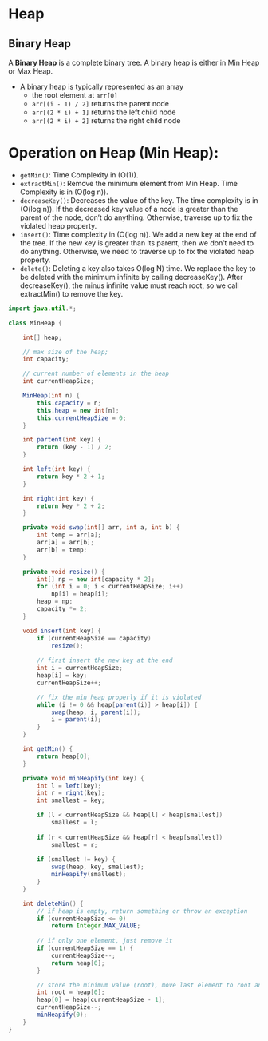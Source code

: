 # Heap

## Binary Heap

A __Binary Heap__ is a complete binary tree. A binary heap is either in Min Heap or Max Heap.

- A binary heap is typically represented as an array
    - the root element at `arr[0]`
    - `arr[(i - 1) / 2]` returns the parent node
    - `arr[(2 * i) + 1]` returns the left child node
    - `arr[(2 * i) + 2]` returns the right child node

# Operation on Heap (Min Heap):
- `getMin()`: Time Complexity in \(O(1)\). 
- `extractMin()`: Remove the minimum element from Min Heap. Time Complexity is in \(O(log n)\).
- `decreaseKey()`: Decreases the value of the key. The time complexity is in \(O(log n)\). If the decreased key value of a node is greater than the parent of the node, don’t do anything. Otherwise, traverse up to fix the violated heap property.
- `insert()`: Time complexity in \(O(log n)\). We add a new key at the end of the tree. If the new key is greater than its parent, then we don’t need to do anything. Otherwise, we need to traverse up to fix the violated heap property.
- `delete()`: Deleting a key also takes O(log N) time. We replace the key to be deleted with the minimum infinite by calling decreaseKey(). After decreaseKey(), the minus infinite value must reach root, so we call extractMin() to remove the key.

```java
import java.util.*;

class MinHeap {

    int[] heap;

    // max size of the heap;
    int capacity;

    // current number of elements in the heap
    int currentHeapSize;

    MinHeap(int n) { 
        this.capacity = n;
        this.heap = new int[n];
        this.currentHeapSize = 0;
    }

    int partent(int key) {
        return (key - 1) / 2;
    }

    int left(int key) { 
        return key * 2 + 1;
    }

    int right(int key) { 
        return key * 2 + 2;
    }

    private void swap(int[] arr, int a, int b) { 
        int temp = arr[a];
        arr[a] = arr[b];
        arr[b] = temp;
    }

    private void resize() {
        int[] np = new int[capacity * 2];
        for (int i = 0; i < currentHeapSize; i++)
            np[i] = heap[i];
        heap = np;
        capacity *= 2;
    }

    void insert(int key) { 
        if (currentHeapSize == capacity)
            resize();
        
        // first insert the new key at the end
        int i = currentHeapSize;
        heap[i] = key;
        currentHeapSize++;

        // fix the min heap properly if it is violated
        while (i != 0 && heap[parent(i)] > heap[i]) { 
            swap(heap, i, parent(i));
            i = parent(i);
        }
    }

    int getMin() {
        return heap[0];
    }

    private void minHeapify(int key) { 
        int l = left(key);
        int r = right(key);
        int smallest = key;

        if (l < currentHeapSize && heap[l] < heap[smallest])
            smallest = l;
        
        if (r < currentHeapSize && heap[r] < heap[smallest])
            smallest = r;
        
        if (smallest != key) {
            swap(heap, key, smallest);
            minHeapify(smallest);
        } 
    }

    int deleteMin() {
        // if heap is empty, return something or throw an exception
        if (currentHeapSize <= 0)
            return Integer.MAX_VALUE;
        
        // if only one element, just remove it
        if (currentHeapSize == 1) { 
            currentHeapSize--;
            return heap[0];
        }

        // store the minimum value (root), move last element to root and heapify
        int root = heap[0];
        heap[0] = heap[currentHeapSize - 1];
        currentHeapSize--;
        minHeapify(0);
    }
}
```